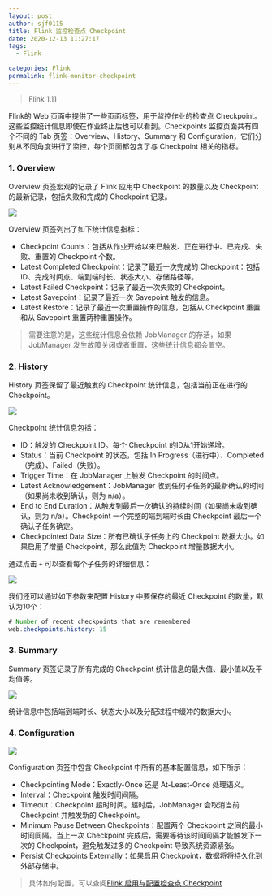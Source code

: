 ```yaml
---
layout: post
author: sjf0115
title: Flink 监控检查点 Checkpoint
date: 2020-12-13 11:27:17
tags:
  - Flink

categories: Flink
permalink: flink-monitor-checkpoint
---
```


> Flink 1.11

Flink的 Web 页面中提供了一些页面标签，用于监控作业的检查点 Checkpoint。这些监控统计信息即使在作业终止后也可以看到。Checkpoints 监控页面共有四个不同的 Tab 页签：Overview、History、Summary 和 Configuration，它们分别从不同角度进行了监控，每个页面都包含了与 Checkpoint 相关的指标。

### 1. Overview

Overview 页签宏观的记录了 Flink 应用中 Checkpoint 的数量以及 Checkpoint 的最新记录，包括失败和完成的 Checkpoint 记录。

![](https://github.com/sjf0115/PubLearnNotes/blob/master/image/Flink/flink-monitor-checkpoint-1.jpg?raw=true)

Overview 页签列出了如下统计信息指标：
- Checkpoint Counts：包括从作业开始以来已触发、正在进行中、已完成、失败、重置的 Checkpoint 个数。
- Latest Completed Checkpoint：记录了最近一次完成的 Checkpoint：包括ID、完成时间点、端到端时长、状态大小、存储路径等。
- Latest Failed Checkpoint：记录了最近一次失败的 Checkpoint。
- Latest Savepoint：记录了最近一次 Savepoint 触发的信息。
- Latest Restore：记录了最近一次重置操作的信息，包括从 Checkpoint 重置和从 Savepoint 重置两种重置操作。

> 需要注意的是，这些统计信息会依赖 JobManager 的存活，如果 JobManager 发生故障关闭或者重置，这些统计信息都会置空。

### 2. History

History 页签保留了最近触发的 Checkpoint 统计信息，包括当前正在进行的 Checkpoint。

![](https://github.com/sjf0115/PubLearnNotes/blob/master/image/Flink/flink-monitor-checkpoint-2.jpg?raw=true)

Checkpoint 统计信息包括：
- ID：触发的 Checkpoint ID。每个 Checkpoint 的ID从1开始递增。
- Status：当前 Checkpoint 的状态，包括 In Progress（进行中）、Completed（完成）、Failed（失败）。
- Trigger Time：在 JobManager 上触发 Checkpoint 的时间点。
- Latest Acknowledgement：JobManager 收到任何子任务的最新确认的时间（如果尚未收到确认，则为 n/a）。
- End to End Duration：从触发到最后一次确认的持续时间（如果尚未收到确认，则为 n/a）。Checkpoint 一个完整的端到端时长由 Checkpoint 最后一个确认子任务确定。
- Checkpointed Data Size：所有已确认子任务上的 Checkpoint 数据大小。如果启用了增量 Checkpoint，那么此值为 Checkpoint 增量数据大小。

通过点击 `+` 可以查看每个子任务的详细信息：

![](https://github.com/sjf0115/PubLearnNotes/blob/master/image/Flink/flink-monitor-checkpoint-3.jpg?raw=true)

我们还可以通过如下参数来配置 History 中要保存的最近 Checkpoint 的数量，默认为10个：
```java
# Number of recent checkpoints that are remembered
web.checkpoints.history: 15
```

### 3. Summary

Summary 页签记录了所有完成的 Checkpoint 统计信息的最大值、最小值以及平均值等。

![](https://github.com/sjf0115/PubLearnNotes/blob/master/image/Flink/flink-monitor-checkpoint-4.jpg?raw=true)

统计信息中包括端到端时长、状态大小以及分配过程中缓冲的数据大小。

### 4. Configuration

![](https://github.com/sjf0115/PubLearnNotes/blob/master/image/Flink/flink-monitor-checkpoint-5.jpg?raw=true)

Configuration 页签中包含 Checkpoint 中所有的基本配置信息，如下所示：
- Checkpointing Mode：Exactly-Once 还是 At-Least-Once 处理语义。
- Interval：Checkpoint 触发时间间隔。
- Timeout：Checkpoint 超时时间。超时后，JobManager 会取消当前 Checkpoint 并触发新的 Checkpoint。
- Minimum Pause Between Checkpoints：配置两个 Checkpoint 之间的最小时间间隔。当上一次 Checkpoint 完成后，需要等待该时间间隔才能触发下一次的 Checkpoint，避免触发过多的 Checkpoint 导致系统资源紧张。
- Persist Checkpoints Externally：如果启用 Checkpoint，数据将将持久化到外部存储中。

> 具体如何配置，可以查阅[Flink 启用与配置检查点 Checkpoint](https://smartsi.blog.csdn.net/article/details/127038694)
